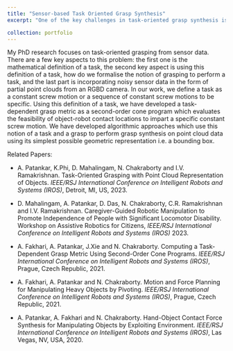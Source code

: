 ```yaml
---
title: "Sensor-based Task Oriented Grasp Synthesis"
excerpt: "One of the key challenges in task-oriented grasp synthesis is to mathematically represent a task. In our work, we represent a task as a sequence of constant screw motions. Given a grasp (pair of antipodal contact locations) we can evaluate its feasibility for imparting the desired constant screw motion using our proposed task-dependent grasp metric. We have also developed a neural network-based approach which solves the inverse problem, i.e. given an object representation in terms of a partial point cloud, obtained from an RGBD sensor, and a task in terms of a screw axis, compute a good grasping region for the robot to grasp the object and impart the desired constant screw motion. This task representation also allows us to couple our approach for task-oriented grasp synthesis with screw geometry-based motion planners. For more details please visit the [project page](https://irsl-sbu.github.io/Task-Oriented-Grasping-from-Point-Cloud-Representation/). <img src='/images/conditioner.gif'> More recently, we have formalized the notion of regrasping in order to satify the motion constraints. Using our task-dependent grasp metric and a manipulation plan we are able to compute whether there is a need to regrasp an object while executing the manipulation plan or a single grasp would suffice. <img src='/images/main_image_updated.png'>"

collection: portfolio
---
```


My PhD research focuses on task-oriented grasping from sensor data. There are a few key aspects to this problem: the first one is the mathematical definition of a task, the second key aspect is using this definition of a task, how do we formalise the notion of grasping to perform a task, and the last part is incorporating noisy sensor data in the form of partial point clouds from an RGBD camera. In our work, we define a task as a constant screw motion or a sequence of constant screw motions to be specific. Using this definition of a task, we have developed a task-dependent grasp metric as a second-order cone program which evaluates the feasibility of object-robot contact locations to impart a specific constant screw motion. We have developed algorithmic approaches which use this notion of a task and a grasp to perform grasp synthesis on point cloud data using its simplest possible geometric representation i.e. a bounding box. 

Related Papers: 
* A. Patankar, K.Phi, D. Mahalingam,  N. Chakraborty and I.V. Ramakrishnan. Task-Oriented Grasping with Point Cloud Representation of Objects. <i>IEEE/RSJ International Conference on Intelligent Robots and Systems (IROS)</i>, Detroit, MI, US, 2023.

* D. Mahalingam, A. Patankar, D. Das, N. Chakraborty, C.R. Ramakrishnan and I.V. Ramakrishnan. Caregiver-Guided Robotic Manipulation to Promote Independence of People with Significant Locomotor Disability. Workshop on Assistive Robotics for Citizens, <i>IEEE/RSJ International Conference on Intelligent Robots and Systems (IROS)</i> 2023.

* A. Fakhari, A. Patankar, J.Xie and N. Chakraborty. Computing a Task-Dependent Grasp Metric Using Second-Order Cone Programs. <i>IEEE/RSJ International Conference on Intelligent Robots and Systems (IROS)</i>, Prague, Czech Republic, 2021.

* A. Fakhari, A. Patankar and N. Chakraborty. Motion and Force Planning for Manipulating Heavy Objects by Pivoting. <i>IEEE/RSJ International Conference on Intelligent Robots and Systems (IROS)</i>, Prague, Czech Republic, 2021.

* A. Patankar, A. Fakhari and N. Chakraborty. Hand-Object Contact Force Synthesis for Manipulating Objects by Exploiting Environment. <i>IEEE/RSJ International Conference on Intelligent Robots and Systems (IROS)</i>, Las Vegas, NV, USA, 2020.